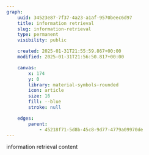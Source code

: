 ```yaml
---
graph:
    uuid: 34523e87-7f37-4a23-a1af-9570beec6d97
    title: information retrieval
    slug: information-retrieval
    type: permanent
    visibility: public

    created: 2025-01-31T21:55:59.867+00:00
    modified: 2025-01-31T21:56:50.817+00:00 

    canvas:
        x: 174
        y: 0
        library: material-symbols-rounded
        icon: article
        size: 16
        fill: --blue
        stroke: null

    edges:
        parent:
            - 45218f71-5d8b-45c8-9d77-4779a09970de
---
```


information retrieval content